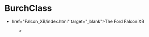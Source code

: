 # BurchClass

<ul>
    <li><a>href="Falcon_XB/index.html" target="_blank">The Ford Falcon XB</li>
<ul>>